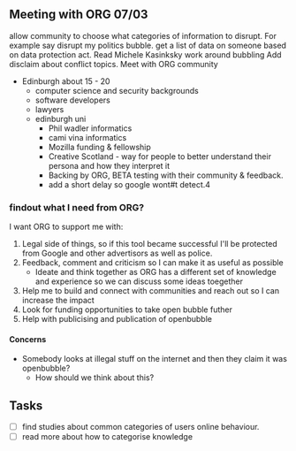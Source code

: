 ## Meeting with ORG 07/03
allow community to choose what categories of information to disrupt. For example say disrupt my politics bubble.
get a list of data on someone based on data protection act.
Read Michele Kasinksky work around bubbling
Add disclaim about conflict topics.
Meet with ORG community
- Edinburgh about 15 - 20
    - computer science and security backgrounds
    - software developers
    - lawyers
    - edinburgh uni
        - Phil wadler informatics
        - cami vina informatics
        - Mozilla funding & fellowship
        - Creative Scotland - way for people to better understand their persona and how they interpret it
        - Backing by ORG, BETA testing with their community & feedback.
        - add a short delay so google wont#t detect.4
### findout what I need from ORG?
I want ORG to support me with:
1. Legal side of things, so if this tool became successful I'll be protected from Google and other advertisors as well as police.
2. Feedback, comment and criticism so I can make it as useful as possible
    - Ideate and think together as ORG has a different set of knowledge and experience so we can discuss some ideas toegether
3. Help me to build and connect with communities and reach out so I can increase the impact
4. Look for funding opportunities to take open bubble futher
5. Help with publicising and publication of openbubble
#### Concerns
- Somebody looks at illegal stuff on the internet and then they claim it was openbubble?
    - How should we think about this?



## Tasks
- [ ] find studies about common categories of users online behaviour.
- [ ] read more about how to categorise knowledge